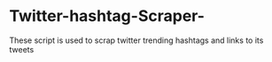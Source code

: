 # Twitter-hashtag-Scraper-
These script is used to scrap twitter trending hashtags and links to its tweets
